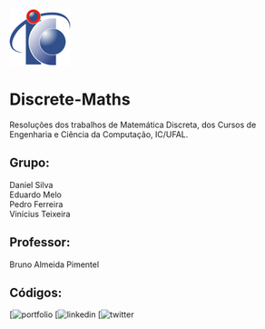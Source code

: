![Logo](/assets/logo-ic.png)
# Discrete-Maths
Resoluções dos trabalhos de Matemática Discreta, dos Cursos de Engenharia e Ciência da Computação, IC/UFAL.
## Grupo:
Daniel Silva  
Eduardo Melo  
Pedro Ferreira  
Vinícius Teixeira  

## Professor:
Bruno Almeida Pimentel

## Códigos:
[![portfolio](https://katherinempeterson.com/)
[![linkedin](https://www.linkedin.com/)
[![twitter](https://twitter.com/)
